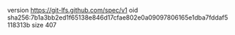 version https://git-lfs.github.com/spec/v1
oid sha256:7b1a3bb2ed1f65138e846d17cfae802e0a09097806165e1dba7fddaf5118313b
size 407
